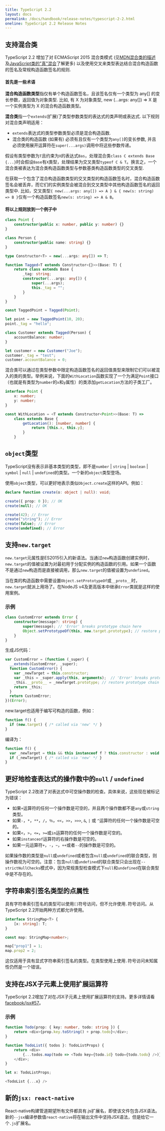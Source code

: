 ```yaml
---
title: TypeScript 2.2
layout: docs
permalink: /docs/handbook/release-notes/typescript-2-2.html
oneline: TypeScript 2.2 Release Notes
---
```


## 支持混合类

TypeScript 2.2 增加了对 ECMAScript 2015 混合类模式 \(见[MDN混合类的描述](https://developer.mozilla.org/en-US/docs/Web/JavaScript/Reference/Classes#Mix-ins)及[JavaScript类的"真"混合](http://justinfagnani.com/2015/12/21/real-mixins-with-javascript-classes/)了解更多\) 以及使用交叉来类型表达结合混合构造函数的签名及常规构造函数签名的规则.

#### 首先是一些术语

**混合构造函数类型**指仅有单个构造函数签名，且该签名仅有一个类型为 any\[\] 的变长参数，返回值为对象类型. 比如, 有 X 为对象类型, new \(...args: any\[\]\) =&gt; X 是一个实例类型为 X 的混合构造函数类型。

**混合类**指一个`extends`\(扩展\)了类型参数类型的表达式的类声明或表达式. 以下规则对混合类声明适用：

* `extends`表达式的类型参数类型必须是混合构造函数.
* 混合类的构造函数 \(如果有\) 必须有且仅有一个类型为`any[]`的变长参数, 并且必须使用展开运算符在`super(...args)`调用中将这些参数传递。

假设有类型参数为`T`且约束为`X`的表达式`Bas`，处理混合类`class C extends Base {...}`时会假设`Base`有`X`类型，处理结果为交叉类型`typeof C & T`。换言之，一个混合类被表达为混合类构造函数类型与参数基类构造函数类型的交叉类型.

在获取一个包含了混合构造函数类型的交叉类型的构造函数签名时，混合构造函数签名会被丢弃，而它们的实例类型会被混合到交叉类型中其他构造函数签名的返回类型中. 比如，交叉类型`{ new(...args: any[]) => A } & { new(s: string) => B }`仅有一个构造函数签名`new(s: string) => A & B`。

#### 将以上规则放到一个例子中

```typescript
class Point {
    constructor(public x: number, public y: number) {}
}

class Person {
    constructor(public name: string) {}
}

type Constructor<T> = new(...args: any[]) => T;

function Tagged<T extends Constructor<{}>>(Base: T) {
    return class extends Base {
        _tag: string;
        constructor(...args: any[]) {
            super(...args);
            this._tag = "";
        }
    }
}

const TaggedPoint = Tagged(Point);

let point = new TaggedPoint(10, 20);
point._tag = "hello";

class Customer extends Tagged(Person) {
    accountBalance: number;
}

let customer = new Customer("Joe");
customer._tag = "test";
customer.accountBalance = 0;
```

混合类可以通过在类型参数中限定构造函数签名的返回值类型来限制它们可以被混入的类的类型。举例来说，下面的`WithLocation`函数实现了一个为满足`Point`接口 （也就是有类型为`number`的`x`和`y`属性）的类添加`getLocation`方法的子类工厂。

```typescript
interface Point {
    x: number;
    y: number;
}

const WithLocation = <T extends Constructor<Point>>(Base: T) =>
    class extends Base {
        getLocation(): [number, number] {
            return [this.x, this.y];
        }
    }
```

## `object`类型

TypeScript没有表示非基本类型的类型，即不是`number` \| `string` \| `boolean` \| `symbol` \| `null` \| `undefined`的类型。一个新的`object`类型登场。

使用`object`类型，可以更好地表示类似`Object.create`这样的API。例如：

```typescript
declare function create(o: object | null): void;

create({ prop: 0 }); // OK
create(null); // OK

create(42); // Error
create("string"); // Error
create(false); // Error
create(undefined); // Error
```

## 支持`new.target`

`new.target`元属性是ES2015引入的新语法。当通过`new`构造函数创建实例时，`new.target`的值被设置为对最初用于分配实例的构造函数的引用。如果一个函数不是通过`new`构造而是直接被调用，那么`new.target`的值被设置为`undefined`。

当在类的构造函数中需要设置`Object.setPrototypeOf`或`__proto__`时，`new.target`就派上用场了。在NodeJS v4及更高版本中继承`Error`类就是这样的使用案例。

### 示例

```typescript
class CustomError extends Error {
    constructor(message?: string) {
        super(message); // 'Error' breaks prototype chain here
        Object.setPrototypeOf(this, new.target.prototype); // restore prototype chain
    }
}
```

生成JS代码：

```javascript
var CustomError = (function (_super) {
  __extends(CustomError, _super);
  function CustomError() {
    var _newTarget = this.constructor;
    var _this = _super.apply(this, arguments);  // 'Error' breaks prototype chain here
    _this.__proto__ = _newTarget.prototype; // restore prototype chain
    return _this;
  }
  return CustomError;
})(Error);
```

new.target也适用于编写可构造的函数，例如：

```typescript
function f() {
  if (new.target) { /* called via 'new' */ }
}
```

编译为：

```javascript
function f() {
  var _newTarget = this && this instanceof f ? this.constructor : void 0;
  if (_newTarget) { /* called via 'new' */ }
}
```

## 更好地检查表达式的操作数中的`null` / `undefined`

TypeScript 2.2改进了对表达式中可空操作数的检查。具体来说，这些现在被标记为错误：

* 如果`+`运算符的任何一个操作数是可空的，并且两个操作数都不是`any`或`string`类型。
* 如果`-`，`*`，`**`，`/`，`％`，`<<`，`>>`，`>>>`, `&`, `|` 或 `^`运算符的任何一个操作数是可空的。
* 如果`<`，`>`，`<=`，`>=`或`in`运算符的任何一个操作数是可空的。
* 如果`instanceof`运算符的右操作数是可空的。
* 如果一元运算符`+`，`-`，`~`，`++`或者`--`的操作数是可空的。

如果操作数的类型是`null`或`undefined`或者包含`null`或`undefined`的联合类型，则操作数视为可空的。注意：包含`null`或`undefined`的联合类型只会出现在`--strictNullChecks`模式中，因为常规类型检查模式下`null`和`undefined`在联合类型中是不存在的。

## 字符串索引签名类型的点属性

具有字符串索引签名的类型可以使用`[]`符号访问，但不允许使用`.`符号访问。从TypeScript 2.2开始两种方式都允许使用。

```typescript
interface StringMap<T> {
    [x: string]: T;
}

const map: StringMap<number>;

map["prop1"] = 1;
map.prop2 = 2;
```

这仅适用于具有显式字符串索引签名的类型。在类型使用上使用`.`符号访问未知属性仍然是一个错误。

## 支持在JSX子元素上使用扩展运算符

TypeScript 2.2增加了对在JSX子元素上使用扩展运算符的支持。更多详情请看[facebook/jsx\#57](https://github.com/facebook/jsx/issues/57)。

### 示例

```typescript
function Todo(prop: { key: number, todo: string }) {
    return <div>{prop.key.toString() + prop.todo}</div>;
}

function TodoList({ todos }: TodoListProps) {
    return <div>
        {...todos.map(todo => <Todo key={todo.id} todo={todo.todo} />)}
    </div>;
}

let x: TodoListProps;

<TodoList {...x} />
```

## 新的`jsx: react-native`

React-native构建管道期望所有文件都具有.js扩展名，即使该文件包含JSX语法。新的`--jsx`编译参数值`react-native`将在输出文件中坚持JSX语法，但是给它一个`.js`扩展名。

